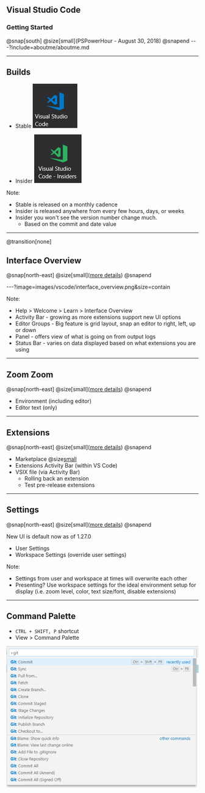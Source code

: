 ## Visual Studio Code
### Getting Started
@snap[south]
@size[small](PSPowerHour - August 30, 2018)
@snapend
---?include=aboutme/aboutme.md

---
## Builds

- Stable
![stable](images/vscode/stablebuildicon.png)

- Insider
![insider](images/vscode/insiderbuildicon.png)

Note:
- Stable is released on a monthly cadence
- Insider is released anywhere from every few hours, days, or weeks
- Insider you won't see the version number change much.
    - Based on the commit and date value
---
@transition[none]
## Interface Overview

@snap[north-east]
@size[small]([more details](https://code.visualstudio.com/docs/getstarted/userinterface))
@snapend

---?image=images/vscode/interface_overview.png&size=contain

Note:
- Help > Welcome > Learn > Interface Overview
- Activity Bar - growing as more extensions support new UI options
- Editor Groups - Big feature is grid layout, snap an editor to right, left, up or down
- Panel - offers view of what is going on from output logs
- Status Bar - varies on data displayed based on what extensions you are using

---
## Zoom Zoom
@snap[north-east]
@size[small]([more details](https://code.visualstudio.com/docs/editor/accessibility))
@snapend

- Environment (including editor)
- Editor text (only)

---
## Extensions

@snap[north-east]
@size[small]([more details](https://code.visualstudio.com/docs/editor/extension-gallery))
@snapend

- Marketplace @size[small]([https://marketplace.visualstudio.com/vscode](https://marketplace.visualstudio.com/vscode))
- Extensions Activity Bar (within VS Code)
- VSIX file (via Activity Bar)
    - Rolling back an extension
    - Test pre-release extensions

---
## Settings
@snap[north-east]
@size[small]([more details](https://code.visualstudio.com/docs/getstarted/settings))
@snapend

New UI is default now as of 1.27.0

- User Settings
- Workspace Settings (override user settings)

Note:
- Settings from user and workspace at times will overwrite each other
- Presenting? Use workspace settings for the ideal environment setup for display (i.e. zoom level, color, text size/font, disable extensions)

---
## Command Palette

- `CTRL + SHIFT, P` shortcut
- View > Command Palette

![git example](/images/vscode/commandpalette_git.png)